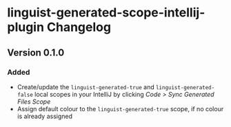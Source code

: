 <!-- Keep a Changelog guide -> https://keepachangelog.com -->

# linguist-generated-scope-intellij-plugin Changelog

## Version 0.1.0
### Added
- Create/update the `linguist-generated-true` and `linguist-generated-false` local scopes in your IntelliJ by clicking _Code > Sync Generated Files Scope_
- Assign default colour to the `linguist-generated-true` scope, if no colour is already assigned

